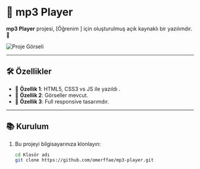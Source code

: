 # 📌 mp3 Player

**mp3 Player** projesi, [Öğrenim ] için oluşturulmuş açık kaynaklı bir yazılımdır. 🚀  

![Proje Görseli](mp3-player-gif.gif)  

---

## 🛠️ Özellikler

- 🔹 **Özellik 1**: HTML5, CSS3 vs JS ile yazıldı .  
- 🔹 **Özellik 2**: Görseller mevcut.  
- 🔹 **Özellik 3**: Full responsive tasarımdır.  

---

## 📚 Kurulum

1. Bu projeyi bilgisayarınıza klonlayın:  
   ```bash
   cd Klasör adı
   git clone https://github.com/omerffae/mp3-player.git